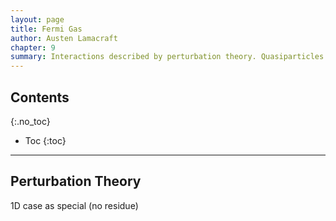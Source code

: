 ```yaml
---
layout: page
title: Fermi Gas
author: Austen Lamacraft
chapter: 9
summary: Interactions described by perturbation theory. Quasiparticles. Landau Fermi liquid.
---
```


## Contents
{:.no_toc}

* Toc
{:toc}

---

## Perturbation Theory

1D case as special (no residue)
